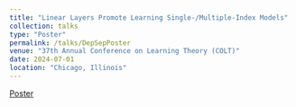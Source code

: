 ```yaml
---
title: "Linear Layers Promote Learning Single-/Multiple-Index Models"
collection: talks
type: "Poster"
permalink: /talks/DepSepPoster
venue: "37th Annual Conference on Learning Theory (COLT)"
date: 2024-07-01
location: "Chicago, Illinois"
---
```


[Poster](../files/DepSepPoster.pdf)